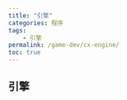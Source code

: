 ```yaml
---
title: "引擎"
categories: 程序
tags:
    - 引擎
permalink: /game-dev/cx-engine/
toc: true
---
```


## 引擎


